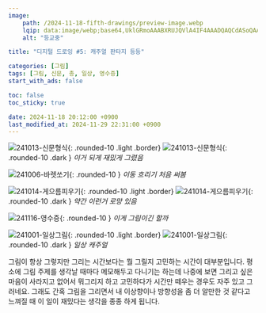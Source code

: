 ```yaml
---
image:
    path: /2024-11-18-fifth-drawings/preview-image.webp
    lqip: data:image/webp;base64,UklGRmoAAABXRUJQVlA4IF4AAADQAQCdASoQAAgAAUAmJYwAAv+/8OsuAAD+/xM/7Sq+LkyGnTkU29x/vy/D6FYmTGl52h8nvE6sE3eZj2hbsAjc4Uho6KsHwQkTsCfwAEEthUGm2LT3wM5L2t70AAAA
    alt: "등교중"

title: "디지털 드로잉 #5: 캐주얼 판타지 등등"

categories: [그림]
tags: [그림, 신문, 총, 일상, 영수증]
start_with_ads: false

toc: false
toc_sticky: true

date: 2024-11-18 20:12:00 +0900
last_modified_at: 2024-11-29 22:31:00 +0900
---
```


![241013-신문형식](/drawing/241013-신문형식.webp){: .rounded-10 .light .border}
![241013-신문형식](/drawing/241013-신문형식.webp){: .rounded-10 .dark }
*이거 되게 재밌게 그렸음*

![241006-바렛쏘기](/drawing/241006-바렛쏘기.webp){: .rounded-10 }
*이동 흐리기 처음 써봄*

![241014-게으름피우기](/drawing/241014-게으름피우기.webp){: .rounded-10 .light .border}
![241014-게으름피우기](/drawing/241014-게으름피우기.webp){: .rounded-10 .dark }
*약간 이런거 로망 있음*

![241116-영수증](/drawing/241116-영수증.webp){: .rounded-10 }
*이게 그림이긴 할까*

![241001-일상그림](/drawing/241001-일상그림.webp){: .rounded-10 .light .border}
![241001-일상그림](/drawing/241001-일상그림.webp){: .rounded-10 .dark }
*일상 캐주얼*

그림이 항상 그렇지만 그리는 시간보다는 뭘 그릴지 고민하는 시간이 대부분입니다. 평소에 그림 주제를 생각날 때마다 메모해두고 다니기는 하는데 나중에 보면 그리고 싶은 마음이 사라지고 없어서 뭐그리지 하고 고민하다가 시간만 떼우는 경우도 자주 있고 그러네요. 그래도 간혹 그림을 그리면서 내 이상향이나 방향성을 좀 더 알만한 것 같다고 느껴질 때 이 일이 재밌다는 생각을 종종 하게 됩니다.